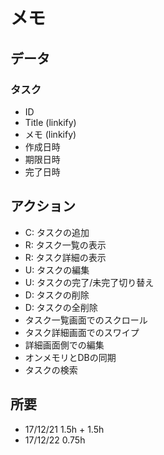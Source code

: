 # メモ

## データ

### タスク

* ID
* Title (linkify)
* メモ (linkify)
* 作成日時
* 期限日時
* 完了日時

## アクション

* C: タスクの追加
* R: タスク一覧の表示
* R: タスク詳細の表示
* U: タスクの編集
* U: タスクの完了/未完了切り替え
* D: タスクの削除
* D: タスクの全削除
* タスク一覧画面でのスクロール
* タスク詳細画面でのスワイプ
* 詳細画面側での編集
* オンメモリとDBの同期
* タスクの検索

## 所要
* 17/12/21 1.5h + 1.5h
* 17/12/22 0.75h